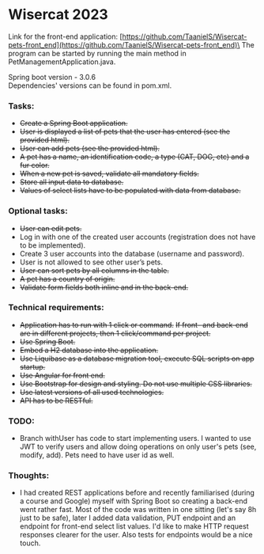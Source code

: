 # Wisercat 2023

Link for the front-end application: [https://github.com/TaanielS/Wisercat-pets-front_end](https://github.com/TaanielS/Wisercat-pets-front_end)\
The program can be started by running the main method in PetManagementApplication.java.

Spring boot version - 3.0.6 \
Dependencies' versions can be found in pom.xml.

### Tasks:
*	~~Create a Spring Boot application.~~
*	~~User is displayed a list of pets that the user has entered (see the provided html).~~
*	~~User can add pets (see the provided html).~~
*	~~A pet has a name, an identification code, a type (CAT, DOG, etc) and a fur color.~~
*	~~When a new pet is saved, validate all mandatory fields.~~
*	~~Store all input data to database.~~
*	~~Values of select lists have to be populated with data from database.~~

### Optional tasks:
*	~~User can edit pets.~~
*	Log in with one of the created user accounts (registration does not have to be implemented).
*	Create 3 user accounts into the database (username and password).
*	User is not allowed to see other user’s pets.
*	~~User can sort pets by all columns in the table.~~
*	~~A pet has a country of origin.~~
*	~~Validate form fields both inline and in the back-end.~~

### Technical requirements:
*	~~Application has to run with 1 click or command.~~
~~If front- and back-end are in different projects, then 1 click/command per project.~~
*	~~Use Spring Boot.~~
*	~~Embed a H2 database into the application.~~
*	~~Use Liquibase as a database migration tool, execute SQL scripts on app startup.~~
*	~~Use Angular for front end.~~
*	~~Use Bootstrap for design and styling. Do not use multiple CSS libraries.~~
*	~~Use latest versions of all used technologies.~~
*	~~API has to be RESTful.~~

### TODO:
*   Branch withUser has code to start implementing users. I wanted to use JWT to verify users and allow doing operations on only user's pets (see, modify, add). Pets need to have user id as well.

### Thoughts:
*   I had created REST applications before and recently familiarised (during a course and Google) myself with Spring Boot so creating a back-end went rather fast. Most of the code was written in one sitting (let's say 8h just to be safe), later I added data validation, PUT endpoint and an endpoint for front-end select list values. I'd like to make HTTP request responses clearer for the user. Also tests for endpoints would be a nice touch.
